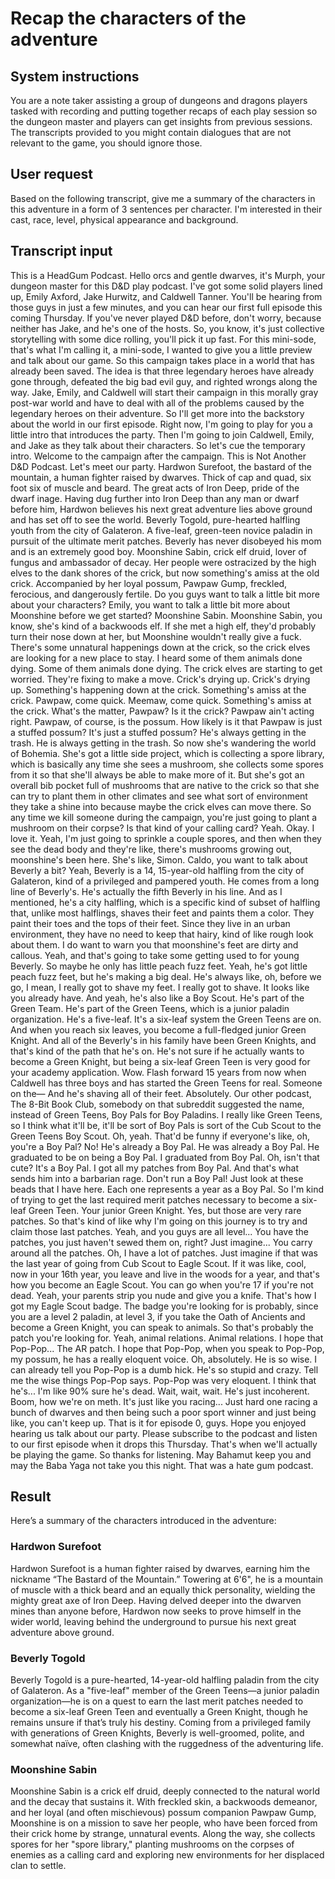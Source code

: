 # Recap the characters of the adventure

## System instructions

You are a note taker assisting a group of dungeons and dragons players tasked with recording and putting together recaps of each play session so the dungeon master and players can get insights from previous sessions.
The transcripts provided to you might contain dialogues that are not relevant to the game, you should ignore those.

## User request

Based on the following transcript, give me a summary of the characters in this adventure in a form of 3 sentences per character. I'm interested in their cast, race, level, physical appearance and background.

## Transcript input

This is a HeadGum Podcast. Hello orcs and gentle dwarves, it's Murph, your dungeon master for this D&D play podcast. I've got some solid players lined up, Emily Axford, Jake Hurwitz, and Caldwell Tanner. You'll be hearing from those guys in just a few minutes, and you can hear our first full episode this coming Thursday. If you've never played D&D before, don't worry, because neither has Jake, and he's one of the hosts. So, you know, it's just collective storytelling with some dice rolling, you'll pick it up fast. For this mini-sode, that's what I'm calling it, a mini-sode, I wanted to give you a little preview and talk about our game. So this campaign takes place in a world that has already been saved. The idea is that three legendary heroes have already gone through, defeated the big bad evil guy, and righted wrongs along the way. Jake, Emily, and Caldwell will start their campaign in this morally gray post-war world and have to deal with all of the problems caused by the legendary heroes on their adventure. So I'll get more into the backstory about the world in our first episode. Right now, I'm going to play for you a little intro that introduces the party. Then I'm going to join Caldwell, Emily, and Jake as they talk about their characters. So let's cue the temporary intro. Welcome to the campaign after the campaign. This is Not Another D&D Podcast. Let's meet our party. Hardwon Surefoot, the bastard of the mountain, a human fighter raised by dwarves. Thick of cap and quad, six foot six of muscle and beard. The great acts of Iron Deep, pride of the dwarf inage. Having dug further into Iron Deep than any man or dwarf before him, Hardwon believes his next great adventure lies above ground and has set off to see the world. Beverly Togold, pure-hearted halfling youth from the city of Galateron. A five-leaf, green-teen novice paladin in pursuit of the ultimate merit patches. Beverly has never disobeyed his mom and is an extremely good boy. Moonshine Sabin, crick elf druid, lover of fungus and ambassador of decay. Her people were ostracized by the high elves to the dank shores of the crick, but now something's amiss at the old crick. Accompanied by her loyal possum, Pawpaw Gump, freckled, ferocious, and dangerously fertile. Do you guys want to talk a little bit more about your characters? Emily, you want to talk a little bit more about Moonshine before we get started? Moonshine Sabin. Moonshine Sabin, you know, she's kind of a backwoods elf. If she met a high elf, they'd probably turn their nose down at her, but Moonshine wouldn't really give a fuck. There's some unnatural happenings down at the crick, so the crick elves are looking for a new place to stay. I heard some of them animals done dying. Some of them animals done dying. The crick elves are starting to get worried. They're fixing to make a move. Crick's drying up. Crick's drying up. Something's happening down at the crick. Something's amiss at the crick. Pawpaw, come quick. Meemaw, come quick. Something's amiss at the crick. What's the matter, Pawpaw? Is it the crick? Pawpaw ain't acting right. Pawpaw, of course, is the possum. How likely is it that Pawpaw is just a stuffed possum? It's just a stuffed possum? He's always getting in the trash. He is always getting in the trash. So now she's wandering the world of Bohemia. She's got a little side project, which is collecting a spore library, which is basically any time she sees a mushroom, she collects some spores from it so that she'll always be able to make more of it. But she's got an overall bib pocket full of mushrooms that are native to the crick so that she can try to plant them in other climates and see what sort of environment they take a shine into because maybe the crick elves can move there. So any time we kill someone during the campaign, you're just going to plant a mushroom on their corpse? Is that kind of your calling card? Yeah. Okay. I love it. Yeah, I'm just going to sprinkle a couple spores, and then when they see the dead body and they're like, there's mushrooms growing out, moonshine's been here. She's like, Simon. Caldo, you want to talk about Beverly a bit? Yeah, Beverly is a 14, 15-year-old halfling from the city of Galateron, kind of a privileged and pampered youth. He comes from a long line of Beverly's. He's actually the fifth Beverly in his line. And as I mentioned, he's a city halfling, which is a specific kind of subset of halfling that, unlike most halflings, shaves their feet and paints them a color. They paint their toes and the tops of their feet. Since they live in an urban environment, they have no need to keep that hairy, kind of like rough look about them. I do want to warn you that moonshine's feet are dirty and callous. Yeah, and that's going to take some getting used to for young Beverly. So maybe he only has little peach fuzz feet. Yeah, he's got little peach fuzz feet, but he's making a big deal. He's always like, oh, before we go, I mean, I really got to shave my feet. I really got to shave. It looks like you already have. And yeah, he's also like a Boy Scout. He's part of the Green Team. He's part of the Green Teens, which is a junior paladin organization. He's a five-leaf. It's a six-leaf system the Green Teens are on. And when you reach six leaves, you become a full-fledged junior Green Knight. And all of the Beverly's in his family have been Green Knights, and that's kind of the path that he's on. He's not sure if he actually wants to become a Green Knight, but being a six-leaf Green Teen is very good for your academy application. Wow. Flash forward 15 years from now when Caldwell has three boys and has started the Green Teens for real. Someone on the— And he's shaving all of their feet. Absolutely. Our other podcast, The 8-Bit Book Club, somebody on that subreddit suggested the name, instead of Green Teens, Boy Pals for Boy Paladins. I really like Green Teens, so I think what it'll be, it'll be sort of Boy Pals is sort of the Cub Scout to the Green Teens Boy Scout. Oh, yeah. That'd be funny if everyone's like, oh, you're a Boy Pal? No! He's already a Boy Pal. He was already a Boy Pal. He graduated to be on being a Boy Pal. I graduated from Boy Pal. Oh, isn't that cute? It's a Boy Pal. I got all my patches from Boy Pal. And that's what sends him into a barbarian rage. Don't run a Boy Pal! Just look at these beads that I have here. Each one represents a year as a Boy Pal. So I'm kind of trying to get the last required merit patches necessary to become a six-leaf Green Teen. Your junior Green Knight. Yes, but those are very rare patches. So that's kind of like why I'm going on this journey is to try and claim those last patches. Yeah, and you guys are all level... You have the patches, you just haven't sewed them on, right? Just imagine... You carry around all the patches. Oh, I have a lot of patches. Just imagine if that was the last year of going from Cub Scout to Eagle Scout. If it was like, cool, now in your 16th year, you leave and live in the woods for a year, and that's how you become an Eagle Scout. You can go when you're 17 if you're not dead. Yeah, your parents strip you nude and give you a knife. That's how I got my Eagle Scout badge. The badge you're looking for is probably, since you are a level 2 paladin, at level 3, if you take the Oath of Ancients and become a Green Knight, you can speak to animals. So that's probably the patch you're looking for. Yeah, animal relations. Animal relations. I hope that Pop-Pop... The AR patch. I hope that Pop-Pop, when you speak to Pop-Pop, my possum, he has a really eloquent voice. Oh, absolutely. He is so wise. I can already tell you Pop-Pop is a dumb hick. He's so stupid and crazy. Tell me the wise things Pop-Pop says. Pop-Pop was very eloquent. I think that he's... I'm like 90% sure he's dead. Wait, wait, wait. He's just incoherent. Boom, how we're on meth. It's just like you racing... Just hard one racing a bunch of dwarves and then being such a poor sport winner and just being like, you can't keep up. That is it for episode 0, guys. Hope you enjoyed hearing us talk about our party. Please subscribe to the podcast and listen to our first episode when it drops this Thursday. That's when we'll actually be playing the game. So thanks for listening. May Bahamut keep you and may the Baba Yaga not take you this night. That was a hate gum podcast.

## Result

Here’s a summary of the characters introduced in the adventure:  
  
### Hardwon Surefoot

Hardwon Surefoot is a human fighter raised by dwarves, earning him the nickname “The Bastard of the Mountain.” Towering at 6'6", he is a mountain of muscle with a thick beard and an equally thick personality, wielding the mighty great axe of Iron Deep. Having delved deeper into the dwarven mines than anyone before, Hardwon now seeks to prove himself in the wider world, leaving behind the underground to pursue his next great adventure above ground.  
  
### Beverly Togold

Beverly Togold is a pure-hearted, 14-year-old halfling paladin from the city of Galateron. As a "five-leaf" member of the Green Teens—a junior paladin organization—he is on a quest to earn the last merit patches needed to become a six-leaf Green Teen and eventually a Green Knight, though he remains unsure if that’s truly his destiny. Coming from a privileged family with generations of Green Knights, Beverly is well-groomed, polite, and somewhat naïve, often clashing with the ruggedness of the adventuring life.  
  
### Moonshine Sabin

Moonshine Sabin is a crick elf druid, deeply connected to the natural world and the decay that sustains it. With freckled skin, a backwoods demeanor, and her loyal (and often mischievous) possum companion Pawpaw Gump, Moonshine is on a mission to save her people, who have been forced from their crick home by strange, unnatural events. Along the way, she collects spores for her "spore library," planting mushrooms on the corpses of enemies as a calling card and exploring new environments for her displaced clan to settle.